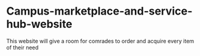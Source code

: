 # Campus-marketplace-and-service-hub-website
This website will give a room for comrades to order and acquire every item of their need
